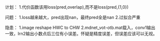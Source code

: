 计划：
1.代价函数该用loss(pred,overlap),而不是loss(pred,{1,0})

问题：
1.loss越来越大，pred出现nan，最终pred全是nan
2.过拟合严重

隐患：
1.image reshape HWC to CHW
2.mdnet_vot-otb.mat载入，conv1输出一致，lrn2输出小数点后三位有小误差。怀疑是精度误差，但误差应该可以无视。

